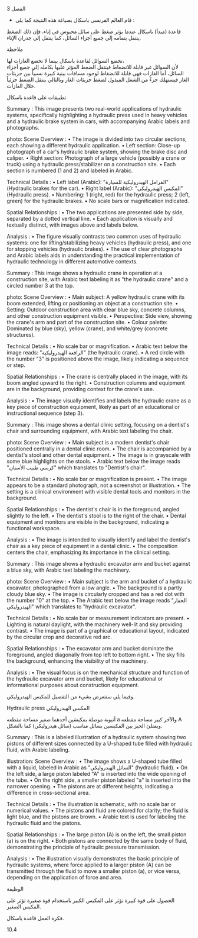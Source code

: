 3
الفصل <!-- text, from page 0 (l=0.852,t=0.033,r=0.925,b=0.074), with ID c476ade0-eeb2-4350-a739-ceb550a78873 -->

* قام العالم الفرنسي باسكال بصياغة هذه النتيجة كما يلي : <!-- text, from page 0 (l=0.462,t=0.087,r=0.931,b=0.113), with ID b0367db8-8710-4794-a289-01c289a678ef -->

قاعدة (مبدأ) باسكال
عندما يؤثر ضغط على سائل محبوس في إناء، فإن ذلك الضغط ينتقل بتمامه إلى جميع أجزاء السائل، كما ينتقل إلى جدران الإناء. <!-- text, from page 0 (l=0.071,t=0.118,r=0.928,b=0.194), with ID 125d6ee5-e906-479b-bdd0-a1b98ec304c8 -->

ملاحظة

تخضع السوائل لقاعدة باسكال بينما لا تخضع الغازات لها،  
لأن السوائل غير قابلة للانضغاط فينتقل الضغط المؤثر عليها بكامله إلى جميع أجزاء السائل، أما الغازات فهي قابلة للانضغاط لوجود مسافات بينية كبيرة نسبياً بين جزيئات الغاز فيستهلك جزءٌ من الشغل المبذول لضغط جزيئات الغاز وبالتالي ينتقل الضغط جزئياً خلال الغازات. <!-- text, from page 0 (l=0.071,t=0.208,r=0.940,b=0.345), with ID 35414458-872f-425b-a027-8b920e4c88bc -->

تطبيقات على قاعدة باسكال <!-- text, from page 0 (l=0.616,t=0.360,r=0.930,b=0.400), with ID 4f459667-e8cd-4d75-abf7-aca33df3efba -->

Summary : This image presents two real-world applications of hydraulic systems, specifically highlighting a hydraulic press used in heavy vehicles and a hydraulic brake system in cars, with accompanying Arabic labels and photographs.

photo:
Scene Overview :
  • The image is divided into two circular sections, each showing a different hydraulic application.
  • Left section: Close-up photograph of a car's hydraulic brake system, showing the brake disc and caliper.
  • Right section: Photograph of a large vehicle (possibly a crane or truck) using a hydraulic press/stabilizer on a construction site.
  • Each section is numbered (1 and 2) and labeled in Arabic.

Technical Details :
  • Left label (Arabic): "الفرامل الهيدروليكية للسيارة" (Hydraulic brakes for the car).
  • Right label (Arabic): "المكبس الهيدروليكي" (Hydraulic press).
  • Numbering: 1 (right, red) for the hydraulic press; 2 (left, green) for the hydraulic brakes.
  • No scale bars or magnification indicated.

Spatial Relationships :
  • The two applications are presented side by side, separated by a dotted vertical line.
  • Each application is visually and textually distinct, with images above and labels below.

Analysis :
  • The figure visually contrasts two common uses of hydraulic systems: one for lifting/stabilizing heavy vehicles (hydraulic press), and one for stopping vehicles (hydraulic brakes).
  • The use of clear photographs and Arabic labels aids in understanding the practical implementation of hydraulic technology in different automotive contexts. <!-- figure, from page 0 (l=0.579,t=0.406,r=0.921,b=0.585), with ID 9c06081e-15bc-460e-92ee-c1ff965ebe57 -->

Summary : This image shows a hydraulic crane in operation at a construction site, with Arabic text labeling it as "the hydraulic crane" and a circled number 3 at the top.

photo:
Scene Overview :
  • Main subject: A yellow hydraulic crane with its boom extended, lifting or positioning an object at a construction site.
  • Setting: Outdoor construction area with clear blue sky, concrete columns, and other construction equipment visible.
  • Perspective: Side view, showing the crane's arm and part of the construction site.
  • Colour palette: Dominated by blue (sky), yellow (crane), and white/grey (concrete structures).

Technical Details :
  • No scale bar or magnification.
  • Arabic text below the image reads: "الرافعة الهيدروليكية" (the hydraulic crane).
  • A red circle with the number "3" is positioned above the image, likely indicating a sequence or step.

Spatial Relationships :
  • The crane is centrally placed in the image, with its boom angled upward to the right.
  • Construction columns and equipment are in the background, providing context for the crane's use.

Analysis :
  • The image visually identifies and labels the hydraulic crane as a key piece of construction equipment, likely as part of an educational or instructional sequence (step 3). <!-- figure, from page 0 (l=0.410,t=0.409,r=0.588,b=0.579), with ID 194c0850-7cad-423f-9559-73dffa586c34 -->

Summary : This image shows a dental clinic setting, focusing on a dentist's chair and surrounding equipment, with Arabic text labeling the chair.

photo:
Scene Overview :
  • Main subject is a modern dentist's chair positioned centrally in a dental clinic room.
  • The chair is accompanied by a dentist's stool and other dental equipment.
  • The image is in grayscale with some blue highlights on the stools.
  • Arabic text below the image reads "كرسي طبيب الأسنان" which translates to "Dentist's chair".

Technical Details :
  • No scale bar or magnification is present.
  • The image appears to be a standard photograph, not a screenshot or illustration.
  • The setting is a clinical environment with visible dental tools and monitors in the background.

Spatial Relationships :
  • The dentist's chair is in the foreground, angled slightly to the left.
  • The dentist's stool is to the right of the chair.
  • Dental equipment and monitors are visible in the background, indicating a functional workspace.

Analysis :
  • The image is intended to visually identify and label the dentist's chair as a key piece of equipment in a dental clinic.
  • The composition centers the chair, emphasizing its importance in the clinical setting. <!-- figure, from page 0 (l=0.247,t=0.406,r=0.414,b=0.584), with ID 6087fa1c-7bfa-4c2b-934c-be4fda983169 -->

Summary : This image shows a hydraulic excavator arm and bucket against a blue sky, with Arabic text labeling the machinery.

photo:
Scene Overview :
  • Main subject is the arm and bucket of a hydraulic excavator, photographed from a low angle.
  • The background is a partly cloudy blue sky.
  • The image is circularly cropped and has a red dot with the number "0" at the top.
  • The Arabic text below the image reads "الحفار الهيدروليكي" which translates to "hydraulic excavator".

Technical Details :
  • No scale bar or measurement indicators are present.
  • Lighting is natural daylight, with the machinery well-lit and sky providing contrast.
  • The image is part of a graphical or educational layout, indicated by the circular crop and decorative red arc.

Spatial Relationships :
  • The excavator arm and bucket dominate the foreground, angled diagonally from top left to bottom right.
  • The sky fills the background, enhancing the visibility of the machinery.

Analysis :
  • The visual focus is on the mechanical structure and function of the hydraulic excavator arm and bucket, likely for educational or informational purposes about construction equipment. <!-- figure, from page 0 (l=0.071,t=0.408,r=0.253,b=0.581), with ID 9f3c617c-9ce6-474e-98f4-96fa2777379d -->

وفيما يلي ستتعرض بشيء من التفصيل للمكبس الهيدروليكي. <!-- text, from page 0 (l=0.438,t=0.595,r=0.931,b=0.625), with ID 8c69e2b9-19f9-4f3f-a56b-7ae06f66f22f -->

Hydraulic press المكبس الهيدروليكي <!-- text, from page 0 (l=0.513,t=0.635,r=0.931,b=0.670), with ID e4361f72-8878-41c2-8437-29d751f6d798 -->

أنبوبة موصلة بمكبسَين أحدهما صغير مساحة مقطعه a والآخر كبير مساحة مقطعه A ويمتلئ الحيز بين المكبسين بسائل مناسب (سائل هيدروليكي) كما بالشكل. <!-- text, from page 0 (l=0.405,t=0.676,r=0.949,b=0.781), with ID 3dac80eb-faa7-4cff-a732-6a4780b166d4 -->

Summary : This is a labeled illustration of a hydraulic system showing two pistons of different sizes connected by a U-shaped tube filled with hydraulic fluid, with Arabic labeling.

illustration:
Scene Overview :
  • The image shows a U-shaped tube filled with a liquid, labeled in Arabic as "السائل الهيدروليكي" (hydraulic fluid).
  • On the left side, a large piston labeled "A" is inserted into the wide opening of the tube.
  • On the right side, a smaller piston labeled "a" is inserted into the narrower opening.
  • The pistons are at different heights, indicating a difference in cross-sectional area.

Technical Details :
  • The illustration is schematic, with no scale bar or numerical values.
  • The pistons and fluid are colored for clarity; the fluid is light blue, and the pistons are brown.
  • Arabic text is used for labeling the hydraulic fluid and the pistons.

Spatial Relationships :
  • The large piston (A) is on the left, the small piston (a) is on the right.
  • Both pistons are connected by the same body of fluid, demonstrating the principle of hydraulic pressure transmission.

Analysis :
  • The illustration visually demonstrates the basic principle of hydraulic systems, where force applied to a larger piston (A) can be transmitted through the fluid to move a smaller piston (a), or vice versa, depending on the application of force and area. <!-- figure, from page 0 (l=0.075,t=0.659,r=0.344,b=0.773), with ID 4be1cce6-ea5a-488a-8b0e-8754c867c010 -->

الوظيفة

الحصول على قوة كبيرة تؤثر على المكبس الكبير باستخدام قوة صغيرة تؤثر على المكبس الصغير. <!-- text, from page 0 (l=0.135,t=0.785,r=0.952,b=0.842), with ID ffa670eb-7c8f-4ba2-822e-477ccc94a86c -->

فكرة العمل
قاعدة باسكال. <!-- text, from page 0 (l=0.752,t=0.854,r=0.947,b=0.896), with ID 5c1a59c4-f8ba-40ac-9834-b48fcff9578c -->

$10.4$ <!-- marginalia, from page 0 (l=0.869,t=0.921,r=0.923,b=0.950), with ID 90f97737-80c9-4fa7-9071-eb401bffd5d5 -->